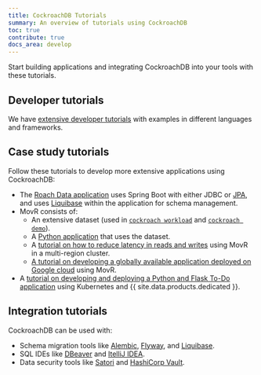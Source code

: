 ```yaml
---
title: CockroachDB Tutorials
summary: An overview of tutorials using CockroachDB
toc: true
contribute: true
docs_area: develop
---
```


Start building applications and integrating CockroachDB into your tools with these tutorials.

## Developer tutorials

We have [extensive developer tutorials](example-apps.html) with examples in different languages and frameworks.

## Case study tutorials

Follow these tutorials to develop more extensive applications using CockroachDB:

- The [Roach Data application](build-a-spring-app-with-cockroachdb-jdbc.html) uses Spring Boot with either JDBC or [JPA](build-a-spring-app-with-cockroachdb-jpa.html), and uses [Liquibase](liquibase.html) within the application for schema management.
- MovR consists of:
  - An extensive dataset (used in [`cockroach workload`](cockroach-workload.html) and [`cockroach demo`](cockroach-demo.html)).
  - A [Python application](movr.html) that uses the dataset. 
  - A [tutorial on how to reduce latency in reads and writes](demo-low-latency-multi-region-deployment.html) using MovR in a multi-region cluster.
  - [A tutorial on developing a globally available application deployed on Google cloud](movr-flask-overview.html) using MovR.
- A [tutorial on developing and deploying a Python and Flask To-Do application](../cockroachcloud/deploy-a-python-to-do-app-with-flask-kubernetes-and-cockroachcloud.html) using Kubernetes and {{ site.data.products.dedicated }}.

## Integration tutorials

CockroachDB can be used with:

- Schema migration tools like [Alembic](alembic.html), [Flyway](flyway.html), and [Liquibase](liquibase.html).
- SQL IDEs like [DBeaver](dbeaver.html) and [ItelliJ IDEA](intellij-idea.html).
- Data security tools like [Satori](satori-integration.html) and [HashiCorp Vault](hashicorp-integration.html).
